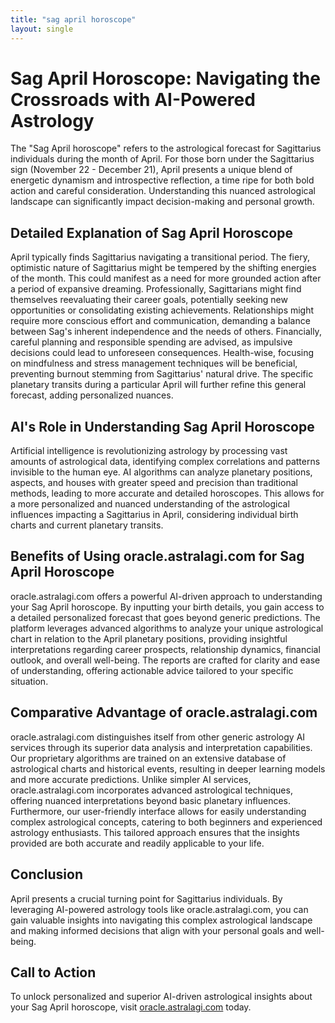 ```yaml
---
title: "sag april horoscope"
layout: single
---
```


# Sag April Horoscope: Navigating the Crossroads with AI-Powered Astrology

The "Sag April horoscope" refers to the astrological forecast for Sagittarius individuals during the month of April.  For those born under the Sagittarius sign (November 22 - December 21), April presents a unique blend of energetic dynamism and introspective reflection, a time ripe for both bold action and careful consideration. Understanding this nuanced astrological landscape can significantly impact decision-making and personal growth.

## Detailed Explanation of Sag April Horoscope

April typically finds Sagittarius navigating a transitional period.  The fiery, optimistic nature of Sagittarius might be tempered by the shifting energies of the month.  This could manifest as a need for more grounded action after a period of expansive dreaming.  Professionally, Sagittarians might find themselves reevaluating their career goals, potentially seeking new opportunities or consolidating existing achievements.  Relationships might require more conscious effort and communication, demanding a balance between Sag's inherent independence and the needs of others.  Financially, careful planning and responsible spending are advised, as impulsive decisions could lead to unforeseen consequences.  Health-wise, focusing on mindfulness and stress management techniques will be beneficial, preventing burnout stemming from Sagittarius' natural drive. The specific planetary transits during a particular April will further refine this general forecast, adding personalized nuances.


## AI's Role in Understanding Sag April Horoscope

Artificial intelligence is revolutionizing astrology by processing vast amounts of astrological data, identifying complex correlations and patterns invisible to the human eye. AI algorithms can analyze planetary positions, aspects, and houses with greater speed and precision than traditional methods, leading to more accurate and detailed horoscopes. This allows for a more personalized and nuanced understanding of the astrological influences impacting a Sagittarius in April, considering individual birth charts and current planetary transits.


## Benefits of Using oracle.astralagi.com for Sag April Horoscope

oracle.astralagi.com offers a powerful AI-driven approach to understanding your Sag April horoscope. By inputting your birth details, you gain access to a detailed personalized forecast that goes beyond generic predictions.  The platform leverages advanced algorithms to analyze your unique astrological chart in relation to the April planetary positions, providing insightful interpretations regarding career prospects, relationship dynamics, financial outlook, and overall well-being.  The reports are crafted for clarity and ease of understanding, offering actionable advice tailored to your specific situation.


## Comparative Advantage of oracle.astralagi.com

oracle.astralagi.com distinguishes itself from other generic astrology AI services through its superior data analysis and interpretation capabilities.  Our proprietary algorithms are trained on an extensive database of astrological charts and historical events, resulting in deeper learning models and more accurate predictions.  Unlike simpler AI services, oracle.astralagi.com incorporates advanced astrological techniques, offering nuanced interpretations beyond basic planetary influences.  Furthermore, our user-friendly interface allows for easily understanding complex astrological concepts, catering to both beginners and experienced astrology enthusiasts.  This tailored approach ensures that the insights provided are both accurate and readily applicable to your life.


## Conclusion

April presents a crucial turning point for Sagittarius individuals.  By leveraging AI-powered astrology tools like oracle.astralagi.com, you can gain valuable insights into navigating this complex astrological landscape and making informed decisions that align with your personal goals and well-being.


## Call to Action

To unlock personalized and superior AI-driven astrological insights about your Sag April horoscope, visit [oracle.astralagi.com](https://oracle.astralagi.com) today.